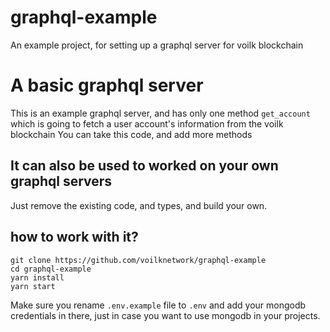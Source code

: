 # graphql-example
An example project, for setting up a graphql server for voilk blockchain

# A basic graphql server

This is an example graphql server, and has only one method `get_account` which is going to fetch a user account's information from the voilk blockchain
You can take this code, and add more methods 

## It can also be used to worked on your own graphql servers

Just remove the existing code, and types, and build your own.

## how to work with it?

```
git clone https://github.com/voilknetwork/graphql-example
cd graphql-example
yarn install
yarn start

```

Make sure you rename `.env.example` file to `.env`
and add your mongodb credentials in there, just in case you want to use mongodb in your projects.
